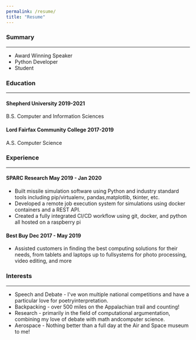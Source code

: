```yaml
---
permalink: /resume/
title: "Resume"
---
```


### Summary
---
- Award Winning Speaker
- Python Developer
- Student

### Education
---

#### Shepherd University 2019-2021
B.S. Computer and Information Sciences



#### Lord Fairfax Community College 2017-2019
A.S. Computer Science

### Experience
---

#### SPARC Research May 2019 - Jan 2020
- Built missile simulation software using Python and industry standard tools including pip/virtualenv, pandas,matplotlib, tkinter, etc.
- Developed a remote job execution system for simulations using docker containers and a REST API.
- Created a fully integrated CI/CD workflow using git, docker, and python all hosted on a raspberry pi

#### Best Buy Dec 2017 - May 2019
- Assisted customers in finding the best computing solutions for their needs, from tablets and laptops up to fullsystems for photo processing, video editing, and more

### Interests
---

- Speech and Debate - I've won multiple national competitions and have a particular love for poetryinterpretation.
- Backpacking - over 500 miles on the Appalachian trail and counting!
- Research - primarily in the field of computational argumentation, combining my love of debate with math andcomputer science.
- Aerospace - Nothing better than a full day at the Air and Space museum to me!